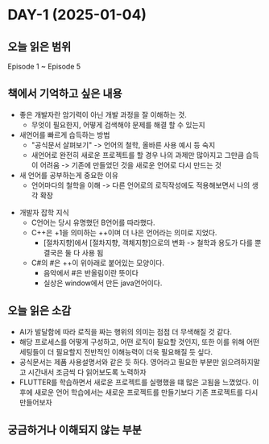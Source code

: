# DAY-1 (2025-01-04)

## 오늘 읽은 범위
Episode 1 ~ Episode 5

## 책에서 기억하고 싶은 내용
- 좋은 개발자란 암기력이 아닌 개발 과정을 잘 이해하는 것.
  - 무엇이 필요한지, 어떻게 검색해야 문제를 해결 할 수 있는지
- 새언어를 빠르게 습득하는 방법
  - "공식문서 살펴보기" -> 언어의 철학, 올바른 사용 예시 등 숙지
  - 새언어로 완전히 새로운 프로젝트를 할 경우 나의 과제만 많아지고 그만큼 습득이 어려움 -> 기존에 만들었던 것을 새로운 언어로 다시 만드는 것
- 새 언어를 공부하는게 중요한 이유
  - 언어마다의 철학을 이해 -> 다른 언어로의 로직작성에도 적용해보면서 나의 생각 확장

* 개발자 잡학 지식
  - C언어는 당시 유명했던 B언어를 따라했다.
  - C++은 +1을 의미하는 ++이며 더 나은 언어라는 의미로 지었다.
    - [절차지향]에서 [절차지향, 객체지향]으로의 변화 -> 철학과 용도가 다를 뿐 결국은 둘 다 사용 됨
  - C#의 #은 ++이 위아래로 붙어있는 모양이다.
    - 음악에서 #은 반올림이란 뜻이다
    - 실상은 window에서 만든 java언어이다.

## 오늘 읽은 소감
- AI가 발달함에 따라 로직을 짜는 행위의 의미는 점점 더 무색해질 것 같다.
- 해당 프로세스를 어떻게 구성하고, 어떤 로직이 필요할 것인지, 또한 이를 위해 어떤 세팅들이 더 필요할지 전반적인 이해능력이 더욱 필요해질 듯 싶다.
- 공식문서는 제품 사용설명서와 같은 듯 하다. 영어라고 필요한 부분만 읽으려하지말고 시간내서 조금씩 다 읽어보도록 노력하자
- FLUTTER를 학습하면서 새로운 프로젝트를 실행했을 떄 많은 고됨을 느꼈었다. 이후에 새로운 언어 학습에서는 새로운 프로젝트를 만들기보다 기존 프로젝트를 다시 만들어보자

## 궁금하거나 이해되지 않는 부분
